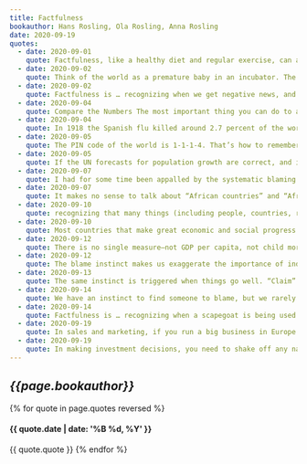 ```yaml
---
title: Factfulness
bookauthor: Hans Rosling, Ola Rosling, Anna Rosling
date: 2020-09-19
quotes:
  - date: 2020-09-01
    quote: Factfulness, like a healthy diet and regular exercise, can and should become part of your daily life.
  - date: 2020-09-02
    quote: Think of the world as a premature baby in an incubator. The baby’s health status is extremely bad and her breathing, heart rate, and other important signs are tracked constantly so that changes for better or worse can quickly be seen. After a week, she is getting a lot better. On all the main measures, she is improving, but she still has to stay in the incubator because her health is still critical. Does it make sense to say that the infant’s situation is improving? Yes. Absolutely. Does it make sense to say it is bad? Yes, absolutely. Does saying “things are improving” imply that everything is fine, and we should all relax and not worry? No, not at all. Is it helpful to have to choose between bad and improving? Definitely not. It’s both. It’s both bad and better. Better, and bad, at the same time.
  - date: 2020-09-02
    quote: Factfulness is … recognizing when we get negative news, and remembering that information about bad events is much more likely to reach us. When things are getting better we often don’t hear about them. This gives us a systematically too-negative impression of the world around us, which is very stressful. To control the negativity instinct, expect bad news.
  - date: 2020-09-04
    quote: Compare the Numbers The most important thing you can do to avoid misjudging something’s importance is to avoid lonely numbers. Never, ever leave a number all by itself. Never believe that one number on its own can be meaningful.
  - date: 2020-09-04
    quote: In 1918 the Spanish flu killed around 2.7 percent of the world population. The risk of an outbreak of a flu against which we have no vaccine remains a constant threat, which we should all take extremely seriously.
  - date: 2020-09-05
    quote: The PIN code of the world is 1-1-1-4. That’s how to remember the map. From left to right, the number of billions, as a PIN code. Americas 1, Europe 1, Africa 1, Asia 4. (I have rounded the numbers.) Like all PIN codes, this one will change. By the end of this century, the UN expects there to have been almost no change in the Americas and Europe but 3 billion more people in Africa and 1 billion more in Asia. By 2100 the new PIN code of the world will be 1-1-4-5. More than 80 percent of the world’s population will live in Africa and Asia.
  - date: 2020-09-05
    quote: If the UN forecasts for population growth are correct, and if incomes in Asia and Africa keep growing as now, then the center of gravity of the world market will shift over the next 20 years from the Atlantic to the Indian Ocean. Today, the people living in rich countries around the North Atlantic, who represent 11 percent of the world population, make up 60 percent of the Level 4 consumer market. Already by 2027, if incomes keep growing worldwide as they are doing now, then that figure will have shrunk to 50 percent. By 2040, 60 percent of Level 4 consumers will live outside the West. Yes, I think the Western domination of the world economy will soon be over. People in North America and Europe need to understand that most of the world population lives in Asia. In terms of economic muscles “we” are becoming the 20 percent, not the 80 percent. But many of “us” can’t fit these numbers into our nostalgic minds. Not only do we misjudge how big our war monuments should be in Vietnam, we also misjudge our importance in the future global marketplace. Many of us forget to behave properly with those who will control the future trade deals.
  - date: 2020-09-07
    quote: I had for some time been appalled by the systematic blaming of climate change on China and India based on total emissions per nation. It was like claiming that obesity was worse in China than in the United States because the total bodyweight of the Chinese population was higher than that of the US population.
  - date: 2020-09-07
    quote: It makes no sense to talk about “African countries” and “Africa’s problems” and yet people do, all the time. It leads to ridiculous outcomes like Ebola in Liberia and Sierra Leone affecting tourism in Kenya, a 100-hour drive across the continent. That is farther than London to Tehran.
  - date: 2020-09-10
    quote: recognizing that many things (including people, countries, religions, and cultures) appear to be constant just because the change is happening slowly, and remembering that even small, slow changes gradually add up to big changes. To control the destiny instinct, remember slow change is still change.
  - date: 2020-09-10
    quote: Most countries that make great economic and social progress are not democracies. South Korea moved from Level 1 to Level 3 faster than any country had ever done (without finding oil), all the time as a military dictatorship. Of the ten countries with the fastest economic growth in 2016, nine of them score low on democracy.
  - date: 2020-09-12
    quote: There is no single measure—not GDP per capita, not child mortality (as in Cuba), not individual freedom (as in the United States), not even democracy—whose improvement will guarantee improvements in all the others. There is no single indicator through which we can measure the progress of a nation. Reality is just more complicated than that. The world cannot be understood without numbers, nor through numbers alone. A country cannot function without a government, but the government cannot solve every problem. Neither the public sector nor the private sector is always the answer. No single measure of a good society can drive every other aspect of its development. It’s not either/or. It’s both and it’s case-by-case.
  - date: 2020-09-12
    quote: The blame instinct makes us exaggerate the importance of individuals or of particular groups. This instinct to find a guilty party derails our ability to develop a true, fact-based understanding of the world. It steals our focus as we obsess about someone to blame, then blocks our learning because once we have decided who to punch in the face we stop looking for explanations elsewhere. This undermines our ability to solve the problem, or prevent it from happening again, because we are stuck with oversimplistic finger pointing, which distracts us from the more complex truth and prevents us from focusing our energy in the right places.
  - date: 2020-09-13
    quote: The same instinct is triggered when things go well. “Claim” comes just as easily as “blame.” When something goes well, we are very quick to give the credit to an individual or a simple cause, when again it is usually more complicated.
  - date: 2020-09-14
    quote: We have an instinct to find someone to blame, but we rarely look in the mirror. I think smart and kind people often fail to reach the terrible, guilt-inducing conclusion that our own immigration policies are responsible for the drownings of refugees.
  - date: 2020-09-14
    quote: Factfulness is … recognizing when a scapegoat is being used and remembering that blaming an individual often steals the focus from other possible explanations and blocks our ability to prevent similar problems in the future. To control the blame instinct, resist finding a scapegoat.
  - date: 2020-09-19
    quote: In sales and marketing, if you run a big business in Europe or the United States, you and your employees need to understand that the world market of the future will be growing primarily in Asia and Africa, not at home.
  - date: 2020-09-19
    quote: In making investment decisions, you need to shake off any naïve views of Africa shaped by the colonial past (and maintained by today’s media) and understand that Ghana, Nigeria, and Kenya are where some of the best investment opportunities can be found today.
---
```


## _{{page.bookauthor}}_

{% for quote in page.quotes reversed %}

#### {{ quote.date | date: '%B %d, %Y' }}

{{ quote.quote }}
{% endfor %}
